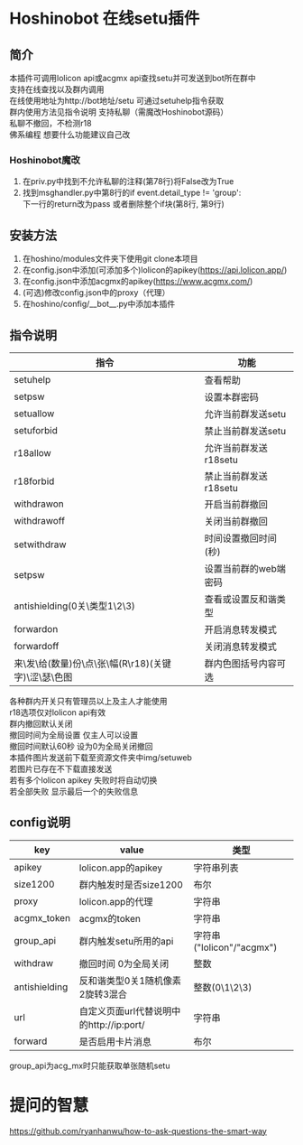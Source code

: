 # Hoshinobot 在线setu插件
## 简介
本插件可调用lolicon api或acgmx api查找setu并可发送到bot所在群中\
支持在线查找以及群内调用\
在线使用地址为http://bot地址/setu
可通过setuhelp指令获取\
群内使用方法见指令说明
支持私聊（需魔改Hoshinobot源码）\
私聊不撤回，不检测r18\
佛系编程 想要什么功能建议自己改

### Hoshinobot魔改

1. 在priv.py中找到不允许私聊的注释(第78行)将False改为True
2. 找到msghandler.py中第8行的if event.detail_type != 'group':\
下一行的return改为pass 或者删除整个if块(第8行, 第9行)

## 安装方法
1. 在hoshino/modules文件夹下使用git clone本项目
2. 在config.json中添加(可添加多个)lolicon的apikey(<https://api.lolicon.app/>)
3. 在config.json中添加acgmx的apikey(<https://www.acgmx.com/>)
4. (可选)修改config.json中的proxy（代理）
5. 在hoshino/config/\_\_bot\_\_.py中添加本插件

## 指令说明
|指令|功能|
|---|---|
|setuhelp|查看帮助|
|setpsw|设置本群密码|
|setuallow|允许当前群发送setu|
|setuforbid|禁止当前群发送setu|
|r18allow|允许当前群发送r18setu|
|r18forbid|禁止当前群发送r18setu|
|withdrawon|开启当前群撤回|
|withdrawoff|关闭当前群撤回|
|setwithdraw|时间设置撤回时间(秒)|
|setpsw|设置当前群的web端密码|
|antishielding(0关\\类型1\\2\\3)|查看或设置反和谐类型|
|forwardon|开启消息转发模式|
|forwardoff|关闭消息转发模式|
|来\\发\\给(数量)份\\点\\张\\幅(R\\r18)(关键字)\\涩\\瑟\\色图|群内色图括号内容可选|

各种群内开关只有管理员以上及主人才能使用\
r18选项仅对lolicon api有效\
群内撤回默认关闭\
撤回时间为全局设置 仅主人可以设置\
撤回时间默认60秒 设为0为全局关闭撤回\
本插件图片发送前下载至资源文件夹中img/setuweb\
若图片已存在不下载直接发送\
若有多个lolicon apikey 失败时将自动切换\
若全部失败 显示最后一个的失败信息

## config说明
|key|value|类型|
|---|---|---|
|apikey|lolicon.app的apikey|字符串列表|
|size1200|群内触发时是否size1200|布尔|
|proxy|lolicon.app的代理|字符串|
|acgmx_token|acgmx的token|字符串|
|group_api|群内触发setu所用的api|字符串("lolicon"/"acgmx")|
|withdraw|撤回时间 0为全局关闭|整数|
|antishielding|反和谐类型0关1随机像素2旋转3混合|整数(0\\1\\2\\3)|
|url|自定义页面url代替说明中的http://ip:port/|字符串|
|forward|是否启用卡片消息|布尔|
group_api为acg_mx时只能获取单张随机setu

# 提问的智慧
<https://github.com/ryanhanwu/how-to-ask-questions-the-smart-way>